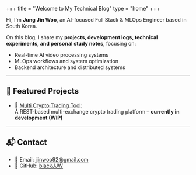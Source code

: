 +++
title = "Welcome to My Technical Blog"
type = "home"
+++

Hi, I'm **Jung Jin Woo**, an AI-focused Full Stack & MLOps Engineer based in South Korea.

On this blog, I share my **projects, development logs, technical experiments, and personal study notes**, focusing on:

- Real-time AI video processing systems
- MLOps workflows and system optimization
- Backend architecture and distributed systems

---

## 🚀 Featured Projects

- 🔧 [Multi Crypto Trading Tool](/multi-crypto-trading-tool/index.html):  
  A REST-based multi-exchange crypto trading platform – **currently in development (WIP)**

---

## 📬 Contact

- 📧 Email: [jjinwoo92@gmail.com](mailto:jjinwoo92@gmail.com)
- 🐙 GitHub: [blackJJW](https://github.com/blackJJW)
